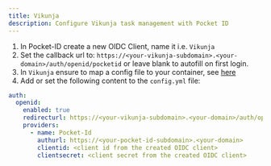 ```yaml
---
title: Vikunja
description: Configure Vikunja task management with Pocket ID
---
```


1. In Pocket-ID create a new OIDC Client, name it i.e. `Vikunja`
2. Set the callback url to: `https://<your-vikunja-subdomain>.<your-domain>/auth/openid/pocketid` or leave blank to autofill on first login.
3. In `Vikunja` ensure to map a config file to your container, see [here](https://vikunja.io/docs/config-options/#using-a-config-file-with-docker-compose)
4. Add or set the following content to the `config.yml` file:

```yml
auth:
  openid:
    enabled: true
    redirecturl: https://<your-vikunja-subdomain>.<your-domain>/auth/openid/pocketid
    providers:
      - name: Pocket-Id
        authurl: https://<your-pocket-id-subdomain>.<your-domain>
        clientid: <client id from the created OIDC client>
        clientsecret: <client secret from the created OIDC client>
```

